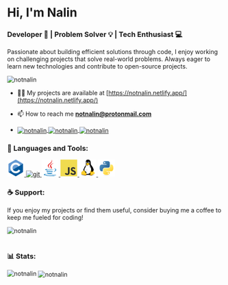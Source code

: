 <h1 align="left">Hi, I'm Nalin</h1>
<h3 align="left">Developer 🚀 | Problem Solver 💡 | Tech Enthusiast 💻</h3>

<p align="left">
  Passionate about building efficient solutions through code, I enjoy working on challenging projects that solve real-world problems. Always eager to learn new technologies and contribute to open-source projects.
</p>
<img src="https://komarev.com/ghpvc/?username=notnalin&label=Profile%20views&color=0e75b6&style=flat" alt="notnalin" />

- 👨‍💻 My projects are available at [https://notnalin.netlify.app/](https://notnalin.netlify.app/)
- 📫 How to reach me **<notnalin@protonmail.com>**

- <p align="left">
    <a href="https://twitter.com/notnalin" target="blank">
      <img align="center" src="https://raw.githubusercontent.com/rahuldkjain/github-profile-readme-generator/master/src/images/icons/Social/twitter.svg" alt="notnalin" height="30" width="40" />
    </a>
    <a href="https://linkedin.com/in/notnalin" target="blank">
      <img align="center" src="https://raw.githubusercontent.com/rahuldkjain/github-profile-readme-generator/master/src/images/icons/Social/linked-in-alt.svg" alt="notnalin" height="30" width="40" />
    </a>
    <a href="https://instagram.com/notnalin" target="blank">
      <img align="center" src="https://raw.githubusercontent.com/rahuldkjain/github-profile-readme-generator/master/src/images/icons/Social/instagram.svg" alt="notnalin" height="30" width="40" />
    </a>
  </p>

<h3 align="left">🔨 Languages and Tools:</h3>
<p align="left">
  <a href="https://www.cprogramming.com/" target="_blank" rel="noreferrer">
    <img src="https://raw.githubusercontent.com/devicons/devicon/master/icons/c/c-original.svg" alt="c" width="40" height="40" />
  </a>
  <a href="https://git-scm.com/" target="_blank" rel="noreferrer">
    <img src="https://www.vectorlogo.zone/logos/git-scm/git-scm-icon.svg" alt="git" width="40" height="40" />
  </a>
  <a href="https://www.java.com" target="_blank" rel="noreferrer">
    <img src="https://raw.githubusercontent.com/devicons/devicon/master/icons/java/java-original.svg" alt="java" width="40" height="40" />
  </a>
  <a href="https://developer.mozilla.org/en-US/docs/Web/JavaScript" target="_blank" rel="noreferrer">
    <img src="https://raw.githubusercontent.com/devicons/devicon/master/icons/javascript/javascript-original.svg" alt="javascript" width="40" height="40" />
  </a>
  <a href="https://www.linux.org/" target="_blank" rel="noreferrer">
    <img src="https://raw.githubusercontent.com/devicons/devicon/master/icons/linux/linux-original.svg" alt="linux" width="40" height="40" />
  </a>
  <a href="https://www.python.org" target="_blank" rel="noreferrer">
    <img src="https://raw.githubusercontent.com/devicons/devicon/master/icons/python/python-original.svg" alt="python" width="40" height="40" />
  </a>
</p>

<h3 align="left">☕ Support:</h3>
<p>
  If you enjoy my projects or find them useful, consider buying me a coffee to keep me fueled for coding!
</p>
<p>
  <a href="https://www.buymeacoffee.com/notnalin">
    <img align="left" src="https://cdn.buymeacoffee.com/buttons/v2/default-yellow.png" height="50" width="210" alt="notnalin" />
  </a>
</p>
<br><br>

<h3 align="left">📊 Stats:</h3>
<p>
  <img align="left" src="https://github-readme-stats.vercel.app/api/top-langs?username=notnalin&show_icons=true&locale=en&layout=compact&theme=dark" alt="notnalin" />
</p>

<p>&nbsp;<img align="center" src="https://github-readme-stats.vercel.app/api?username=notnalin&show_icons=true&locale=en&theme=dark" alt="notnalin" /></p>
